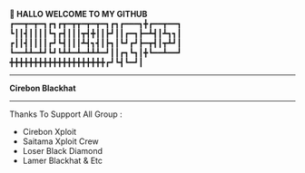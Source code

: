 <b> 👋 HALLO WELCOME TO MY GITHUB  </b><br>
┏━━┳━┳━┓┏┓┏┳━┳┳━┳━┳━┓┏┓┏━━━┓╋┏━━┳━━┓
┗┃┃┫┃┃┃┃┗┓┏┫┃┃┃┳┫╋┃┃┣┛┃┃┏━┓┣━┻┫┃┻┓┓┃
┏┃┃┫┃┃┃┃┏┛┗┫┃┃┃┻┫┓┫┃┣┓┃┗┛┏┛┣━┳┫┃┳┻┛┃
┗━━┻┻━┻┛┗┛┗┻┻━┻━┻┻┻━┛┃┃┏┓┗┓┃╋┗━━┻━━┛
╋╋╋╋╋╋╋╋╋╋╋╋╋╋╋╋╋╋╋╋┏┛┗┫┗━┛┃<hr><b>Cirebon Blackhat</b><hr>
Thanks To Support All Group :
- Cirebon Xploit 
- Saitama Xploit Crew
- Loser Black Diamond
- Lamer Blackhat & Etc

